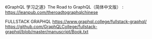 《GraphQL 学习之道》The Road to GraphQL（简体中文版） : https://leanpub.com/theroadtographqlchinese


FULLSTACK GRAPHQL https://www.graphql.college/fullstack-graphql/ https://github.com/GraphQLCollege/fullstack-graphql/blob/master/manuscript/Book.txt